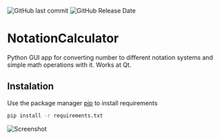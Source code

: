 ![GitHub last commit](https://img.shields.io/github/last-commit/Iwwww/NotationCalculator)
![GitHub Release Date](https://img.shields.io/github/release-date/Iwwww/NotationCalculator)
# NotationCalculator
Python GUI app for converting number to different notation systems and simple math operations with it.
Works at Qt.
## Instalation
Use the package manager [pip](https://pip.pypa.io/en/stable/) to install requirements
``` bash
pip install -r requirements.txt
```

![Screenshot](/screenshot/1.png)
